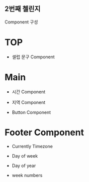 ## 2번째 첼린지

Component 구성

# TOP 
 - 셀럽 문구 Component

# Main
 - 시간 Component

 - 지역 Component

 - Button Component

# Footer Component
 - Currently Timezone

 - Day of week

 - Day of year

 - week numbers